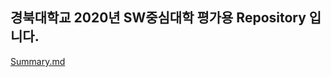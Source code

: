 ## 경북대학교 2020년 SW중심대학 평가용 Repository 입니다.
[Summary.md](https://github.com/skadud8951/2020sw/summary.md)
